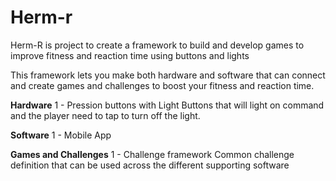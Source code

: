 # Herm-r
Herm-R is project to create a framework to build and develop games to improve fitness and reaction time using buttons and lights

This framework lets you make both hardware and software that can connect and create games and challenges to boost your fitness and reaction time.

**Hardware**
1 - Pression buttons with Light
Buttons that will light on command and the player need to tap to turn off the light.

**Software**
1 - Mobile App 

**Games and Challenges**
1 - Challenge framework
Common challenge definition that can be used across the different supporting software 
